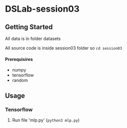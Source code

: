 # DSLab-session03

## Getting Started

All data is in folder datasets

All source code is inside session03 folder so `cd session03`

#### Prerequisires
* numpy 
* tensorflow
* random

## Usage

### Tensorflow

1. Run file 'mlp.py' (`python3 mlp.py`)

